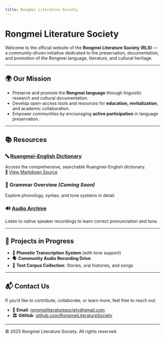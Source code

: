 ```yaml
---
title: Rongmei Literature Society
---
```


# Rongmei Literature Society

Welcome to the official website of the **Rongmei Literature Society (RLS)** — a community-driven initiative dedicated to the preservation, documentation, and promotion of the Rongmei language, literature, and cultural heritage.

---

## 🌍 Our Mission

- Preserve and promote the **Rongmei language** through linguistic research and cultural documentation.
- Develop open-access tools and resources for **education, revitalization**, and academic collaboration.
- Empower communities by encouraging **active participation** in language preservation.

---

## 📚 Resources

### 🔤 [Ruangmei-English Dictionary](dictionary.html)  
Access the comprehensive, searchable Ruangmei-English dictionary.  
📄 [View Markdown Source](dictionary.md)

### 📘 Grammar Overview *(Coming Soon)*  
Explore phonology, syntax, and tone systems in detail.

### 🔊 [Audio Archive](./audio/)  
Listen to native speaker recordings to learn correct pronunciation and tone.

---

## 🧩 Projects in Progress

- 🔡 **Phonetic Transcription System** (with tone support)
- 🗣️ **Community Audio Recording Drive**
- 📖 **Text Corpus Collection**: Stories, oral histories, and songs

---

## 📬 Contact Us

If you’d like to contribute, collaborate, or learn more, feel free to reach out:

- 📧 **Email**: [rongmeiliteraturesociety@gmail.com](mailto:rongmeiliteraturesociety@gmail.com)
- 🏛️ **GitHub**: [github.com/RongmeiLiteratureSociety](https://github.com/RongmeiLiteratureSociety)

---

© 2025 Rongmei Literature Society. All rights reserved.
